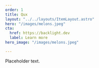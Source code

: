 ```yaml
---
order: 1
title: Qux
layout: "../../layouts/ItemLayout.astro"
hero: "/images/melons.jpeg"
cta:
  href: https://backlight.dev
  label: Learn more
hero_image: "/images/melons.jpeg"

---
```

Placeholder text.
